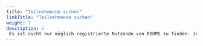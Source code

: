 ```yaml
---
title: "Teilnehmende suchen"
linkTitle: "Teilnehmende suchen"
weight: 7
description: >
 Es ist nicht nur möglich registrierte Nutzende von ROOMS zu finden. Jeder Buchung können auch Teilnehmende zugeordnet sein. Diese finden Sie über die Suchmaske Teilnehmer.
---
```


